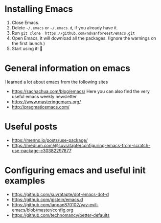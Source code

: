 # Installing Emacs

1. Close Emacs.
2. Delete `~/.emacs` or `~/.emacs.d`, if you already have it.
3. Run `git clone  https://github.com/ndvanforeest/emacs.git`
4. Open Emacs, it will download all the packages. (Ignore the warnings on the first launch.)
5. Start using it! :tada:

#  General information on emacs 

I learned a lot about emacs from the following sites

- https://sachachua.com/blog/emacs/ Here you can also find the very useful emacs weekly newsletter
- https://www.masteringemacs.org/
- http://pragmaticemacs.com/


# Useful posts

- https://menno.io/posts/use-package/
- https://medium.com/@suvratapte/configuring-emacs-from-scratch-use-package-c30382297877


#  Configuring emacs and useful init examples

- https://github.com/suvratapte/dot-emacs-dot-d
- https://github.com/gjstein/emacs.d
- https://github.com/ianpan870102/yay-evil-emacs/blob/master/config.org
- https://github.com/technomancy/better-defaults


